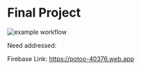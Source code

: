 # Final Project

![example workflow](https://github.com/csci0312-f22/project-potoo/actions/workflows/node.js.yml/badge.svg)

Need addressed:

Firebase Link: https://potoo-40376.web.app
